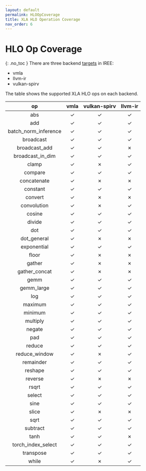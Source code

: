 ```yaml
---
layout: default
permalink: HLOOpCoverage
title: XLA HLO Operation Coverage
nav_order: 6
---
```


# HLO Op Coverage
{: .no_toc }
There are three backend [targets](https://github.com/google/iree/tree/master/iree/compiler/Dialect/HAL/Target) in IREE:

- vmla
- llvm-ir
- vulkan-spirv

The table shows the supported XLA HLO ops on each backend.

op | vmla | vulkan-spirv | llvm-ir
:-: | :-: | :-: | :-:
abs | ✓ | ✓ | ✓
add | ✓ | ✓ | ✓
batch_norm_inference | ✓ | ✓ | ✓
broadcast | ✓ | ✓ | ✓
broadcast_add | ✓ | ✓ | ✗
broadcast_in_dim | ✓ | ✓ | ✓
clamp | ✓ | ✗ | ✓
compare | ✓ | ✓ | ✓
concatenate | ✓ | ✗ | ✗
constant | ✓ | ✓ | ✓
convert | ✓ | ✗ | ✗
convolution | ✓ | ✗ | ✓
cosine | ✓ | ✓ | ✓
divide | ✓ | ✓ | ✓
dot | ✓ | ✓ | ✓
dot_general | ✓ | ✗ | ✗
exponential | ✓ | ✓ | ✓
floor | ✓ | ✗ | ✗
gather | ✓ | ✗ | ✗
gather_concat | ✓ | ✗ | ✗
gemm | ✓ | ✓ | ✓
gemm_large | ✓ | ✓ | ✓
log | ✓ | ✓ | ✓
maximum | ✓ | ✓ | ✓
minimum | ✓ | ✓ | ✓
multiply | ✓ | ✓ | ✓
negate | ✓ | ✓ | ✓
pad | ✓ | ✓ | ✓
reduce | ✓ | ✓ | ✓
reduce_window | ✓ | ✗ | ✓
remainder | ✓ | ✓ | ✓
reshape | ✓ | ✓ | ✓
reverse | ✓ | ✗ | ✗
rsqrt | ✓ | ✓ | ✓
select | ✓ | ✓ | ✓
sine | ✓ | ✓ | ✓
slice | ✓ | ✗ | ✗
sqrt | ✓ | ✓ | ✓
subtract | ✓ | ✓ | ✓
tanh | ✓ | ✓ | ✗
torch_index_select | ✓ | ✓ | ✓
transpose | ✓ | ✓ | ✓
while | ✓ | ✗ | ✓